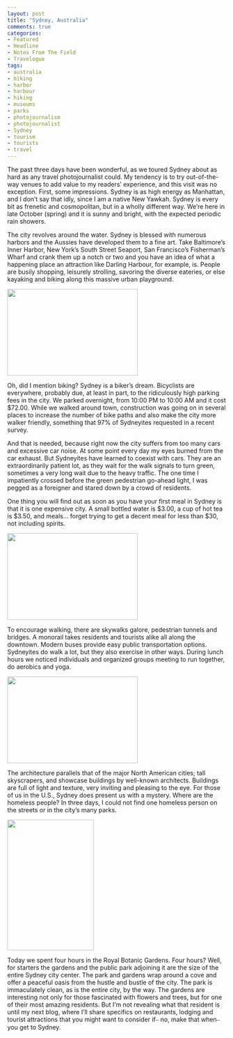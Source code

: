 ```yaml
---
layout: post
title: "Sydney, Australia"
comments: true
categories:
- Featured
- Headline
- Notes From The Field
- Travelogue
tags:
- australia
- biking
- harbor
- harbour
- hiking
- museums
- parks
- photojournalism
- photojournalist
- Sydney
- tourism
- tourists
- travel
---
```

The past three days have been wonderful, as we toured Sydney about as hard as any travel photojournalist could. My tendency is to try out-of-the-way venues to add value to my readers’ experience, and this visit was no exception.   First, some impressions. Sydney is as high energy as Manhattan, and I don’t say that idly, since I am a native New Yawkah. Sydney is every bit as frenetic and cosmopolitan, but in a wholly different way. We’re here in late October (spring) and it is sunny and bright, with the expected periodic rain showers.

The city revolves around the water. Sydney is blessed with numerous harbors and the Aussies have developed them to a fine art. Take Baltimore’s Inner Harbor, New York’s South Street Seaport, San Francisco’s Fisherman’s Wharf and crank  them up a notch or two and you have an idea of what a happening place an attraction like Darling Harbour, for example, is. People are busily shopping, leisurely strolling, savoring the diverse eateries, or else kayaking and biking along this massive urban playground.

<a href="http://blog.lesterpickerphoto.com/wp-content/uploads/2010/10/Sydney-42010-10-26.jpg"><img class="size-medium wp-image-659" title="Sydney 42010-10-26" src="http://blog.lesterpickerphoto.com/wp-content/uploads/2010/10/Sydney-42010-10-26-300x199.jpg" alt="" width="300" height="199"></a>

Oh, did I mention biking? Sydney is a biker’s dream. Bicyclists are everywhere, probably due, at least in part, to the ridiculously high parking fees in the city. We parked overnight, from 10:00 PM to 10:00 AM and it cost $72.00. While we walked around town, construction was going on in several places to increase the number of bike paths and also make the city more walker friendly, something that 97% of Sydneyites requested in a recent survey.

And that is needed, because right now the city suffers from too many cars and excessive car noise. At some point every day my eyes burned from the car exhaust. But Sydneyites have learned to coexist with cars. They are an extraordinarily patient lot, as they wait for the walk signals to turn green, sometimes a very long wait due to the heavy traffic. The one time I impatiently crossed before the green pedestrian go-ahead light, I was pegged as a foreigner and stared down by a crowd of residents.

One thing you will find out as soon as you have your first meal in Sydney is that it is one expensive city. A small bottled water is $3.00, a cup of hot tea is $3.50, and meals… forget trying to get a decent meal for less than $30, not including spirits.

<a href="http://blog.lesterpickerphoto.com/wp-content/uploads/2010/10/Sydney-32010-10-26.jpg"><img class="size-medium wp-image-660" title="Sydney 32010-10-26" src="http://blog.lesterpickerphoto.com/wp-content/uploads/2010/10/Sydney-32010-10-26-300x199.jpg" alt="" width="300" height="199"></a>

To encourage walking, there are skywalks galore, pedestrian tunnels and bridges. A monorail takes residents and tourists alike all along the downtown. Modern buses provide easy public transportation options. Sydneyites do walk a lot, but they also exercise in other ways. During lunch hours we noticed individuals and organized groups meeting to run together, do aerobics and yoga.

<a href="http://blog.lesterpickerphoto.com/wp-content/uploads/2010/10/Sydney-52010-10-26.jpg"><img class="size-medium wp-image-661" title="Sydney 52010-10-26" src="http://blog.lesterpickerphoto.com/wp-content/uploads/2010/10/Sydney-52010-10-26-300x199.jpg" alt="" width="300" height="199"></a>

The architecture parallels that of the major North American cities; tall skyscrapers, and showcase buildings by well-known architects. Buildings are full of light and texture, very inviting and pleasing to the eye. For those of us in the U.S., Sydney does present us with a mystery. Where are the homeless people? In three days, I could not find one homeless person on the streets or in the city’s many parks.

<a href="http://blog.lesterpickerphoto.com/wp-content/uploads/2010/10/Sydney-22010-10-26.jpg"><img class="size-medium wp-image-662" title="Sydney 22010-10-26" src="http://blog.lesterpickerphoto.com/wp-content/uploads/2010/10/Sydney-22010-10-26-199x300.jpg" alt="" width="199" height="300"></a>

Today we spent four hours in the Royal Botanic Gardens. Four hours? Well, for starters the gardens and the public park adjoining it are the size of the entire Sydney city center. The park and gardens wrap around a cove and offer a peaceful oasis from the hustle and bustle of the city. The park is immaculately clean, as is the entire city, by the way. The gardens are interesting not only for those fascinated with flowers and trees, but for one of their most amazing residents. But I’m not revealing what that resident is until my next blog, where I’ll share specifics on restaurants, lodging and tourist attractions that you might want to consider if⎯ no, make that when⎯ you get to Sydney.